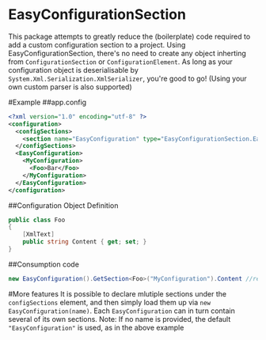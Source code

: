 # EasyConfigurationSection
This package attempts to greatly reduce the (boilerplate) code required to add a custom configuration section to a project.
Using EasyConfigurationSection, there's no need to create any object inherting from `ConfigurationSection` or `ConfigurationElement`. As long as your configuration object is deserialisable by `System.Xml.Serialization.XmlSerializer`, you're good to go! (Using your own custom parser is also supported)

#Example
##app.config
```xml
<?xml version="1.0" encoding="utf-8" ?>
<configuration>
  <configSections>
    <section name="EasyConfiguration" type="EasyConfigurationSection.EasyConfigurationSection, EasyConfigurationSection" />
  </configSections>
  <EasyConfiguration>
    <MyConfiguration>
      <Foo>Bar</Foo>
    </MyConfiguration>
  </EasyConfiguration>
</configuration>
```
##Configuration Object Definition
```cs
public class Foo
{
    [XmlText]
    public string Content { get; set; }
}
```
##Consumption code
```cs
new EasyConfiguration().GetSection<Foo>("MyConfiguration").Content //returns "Bar";
```

#More features
It is possible to declare mlutiple sections under the `configSections` element, and then simply load them up via `new EasyConfiguration(name)`. Each `EasyConfiguration` can in turn contain several of its own sections.
Note: If no name is provided, the default `"EasyConfiguration"` is used, as in the above example
